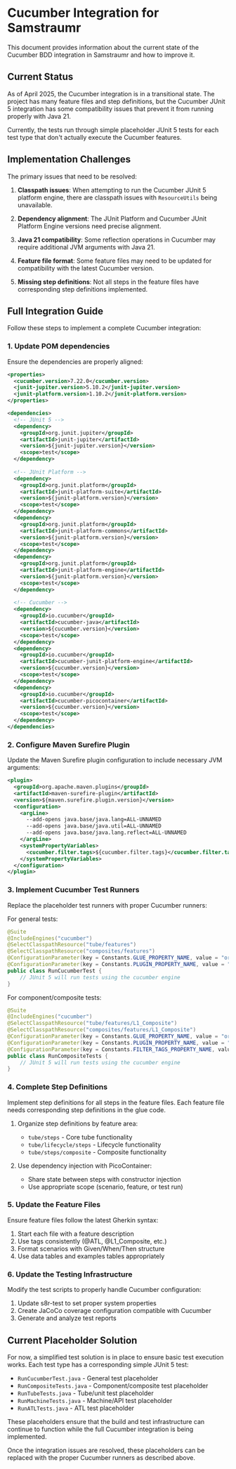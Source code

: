 # Cucumber Integration for Samstraumr

This document provides information about the current state of the Cucumber BDD integration in Samstraumr and how to improve it.

## Current Status

As of April 2025, the Cucumber integration is in a transitional state. The project has many feature files and step definitions, but the Cucumber JUnit 5 integration has some compatibility issues that prevent it from running properly with Java 21. 

Currently, the tests run through simple placeholder JUnit 5 tests for each test type that don't actually execute the Cucumber features.

## Implementation Challenges

The primary issues that need to be resolved:

1. **Classpath issues**: When attempting to run the Cucumber JUnit 5 platform engine, there are classpath issues with `ResourceUtils` being unavailable.

2. **Dependency alignment**: The JUnit Platform and Cucumber JUnit Platform Engine versions need precise alignment.

3. **Java 21 compatibility**: Some reflection operations in Cucumber may require additional JVM arguments with Java 21.

4. **Feature file format**: Some feature files may need to be updated for compatibility with the latest Cucumber version.

5. **Missing step definitions**: Not all steps in the feature files have corresponding step definitions implemented.

## Full Integration Guide

Follow these steps to implement a complete Cucumber integration:

### 1. Update POM dependencies

Ensure the dependencies are properly aligned:

```xml
<properties>
  <cucumber.version>7.22.0</cucumber.version>
  <junit-jupiter.version>5.10.2</junit-jupiter.version>
  <junit-platform.version>1.10.2</junit-platform.version>
</properties>

<dependencies>
  <!-- JUnit 5 -->
  <dependency>
    <groupId>org.junit.jupiter</groupId>
    <artifactId>junit-jupiter</artifactId>
    <version>${junit-jupiter.version}</version>
    <scope>test</scope>
  </dependency>
  
  <!-- JUnit Platform -->
  <dependency>
    <groupId>org.junit.platform</groupId>
    <artifactId>junit-platform-suite</artifactId>
    <version>${junit-platform.version}</version>
    <scope>test</scope>
  </dependency>
  <dependency>
    <groupId>org.junit.platform</groupId>
    <artifactId>junit-platform-commons</artifactId>
    <version>${junit-platform.version}</version>
    <scope>test</scope>
  </dependency>
  <dependency>
    <groupId>org.junit.platform</groupId>
    <artifactId>junit-platform-engine</artifactId>
    <version>${junit-platform.version}</version>
    <scope>test</scope>
  </dependency>
  
  <!-- Cucumber -->
  <dependency>
    <groupId>io.cucumber</groupId>
    <artifactId>cucumber-java</artifactId>
    <version>${cucumber.version}</version>
    <scope>test</scope>
  </dependency>
  <dependency>
    <groupId>io.cucumber</groupId>
    <artifactId>cucumber-junit-platform-engine</artifactId>
    <version>${cucumber.version}</version>
    <scope>test</scope>
  </dependency>
  <dependency>
    <groupId>io.cucumber</groupId>
    <artifactId>cucumber-picocontainer</artifactId>
    <version>${cucumber.version}</version>
    <scope>test</scope>
  </dependency>
</dependencies>
```

### 2. Configure Maven Surefire Plugin

Update the Maven Surefire plugin configuration to include necessary JVM arguments:

```xml
<plugin>
  <groupId>org.apache.maven.plugins</groupId>
  <artifactId>maven-surefire-plugin</artifactId>
  <version>${maven.surefire.plugin.version}</version>
  <configuration>
    <argLine>
      --add-opens java.base/java.lang=ALL-UNNAMED
      --add-opens java.base/java.util=ALL-UNNAMED
      --add-opens java.base/java.lang.reflect=ALL-UNNAMED
    </argLine>
    <systemPropertyVariables>
      <cucumber.filter.tags>${cucumber.filter.tags}</cucumber.filter.tags>
    </systemPropertyVariables>
  </configuration>
</plugin>
```

### 3. Implement Cucumber Test Runners

Replace the placeholder test runners with proper Cucumber runners:

For general tests:
```java
@Suite
@IncludeEngines("cucumber")
@SelectClasspathResource("tube/features")
@SelectClasspathResource("composites/features")
@ConfigurationParameter(key = Constants.GLUE_PROPERTY_NAME, value = "org.s8r.tube.steps,org.s8r.tube.lifecycle.steps")
@ConfigurationParameter(key = Constants.PLUGIN_PROPERTY_NAME, value = "pretty,json:target/cucumber-reports/cucumber.json,html:target/cucumber-reports/cucumber-report.html")
public class RunCucumberTest {
    // JUnit 5 will run tests using the cucumber engine
}
```

For component/composite tests:
```java
@Suite
@IncludeEngines("cucumber")
@SelectClasspathResource("tube/features/L1_Composite")
@SelectClasspathResource("composites/features/L1_Composite")
@ConfigurationParameter(key = Constants.GLUE_PROPERTY_NAME, value = "org.s8r.tube.steps")
@ConfigurationParameter(key = Constants.PLUGIN_PROPERTY_NAME, value = "pretty,json:target/cucumber-reports/composite.json,html:target/cucumber-reports/composite-report.html")
@ConfigurationParameter(key = Constants.FILTER_TAGS_PROPERTY_NAME, value = "@L1_Composite")
public class RunCompositeTests {
    // JUnit 5 will run tests using the cucumber engine
}
```

### 4. Complete Step Definitions

Implement step definitions for all steps in the feature files. Each feature file needs corresponding step definitions in the glue code.

1. Organize step definitions by feature area:
   - `tube/steps` - Core tube functionality
   - `tube/lifecycle/steps` - Lifecycle functionality
   - `tube/steps/composite` - Composite functionality
   
2. Use dependency injection with PicoContainer:
   - Share state between steps with constructor injection
   - Use appropriate scope (scenario, feature, or test run)

### 5. Update the Feature Files

Ensure feature files follow the latest Gherkin syntax:

1. Start each file with a feature description
2. Use tags consistently (@ATL, @L1_Composite, etc.)
3. Format scenarios with Given/When/Then structure
4. Use data tables and examples tables appropriately

### 6. Update the Testing Infrastructure

Modify the test scripts to properly handle Cucumber configuration:

1. Update s8r-test to set proper system properties
2. Create JaCoCo coverage configuration compatible with Cucumber
3. Generate and analyze test reports

## Current Placeholder Solution

For now, a simplified test solution is in place to ensure basic test execution works. Each test type has a corresponding simple JUnit 5 test:

- `RunCucumberTest.java` - General test placeholder
- `RunCompositeTests.java` - Component/composite test placeholder
- `RunTubeTests.java` - Tube/unit test placeholder
- `RunMachineTests.java` - Machine/API test placeholder
- `RunATLTests.java` - ATL test placeholder

These placeholders ensure that the build and test infrastructure can continue to function while the full Cucumber integration is being implemented.

Once the integration issues are resolved, these placeholders can be replaced with the proper Cucumber runners as described above.